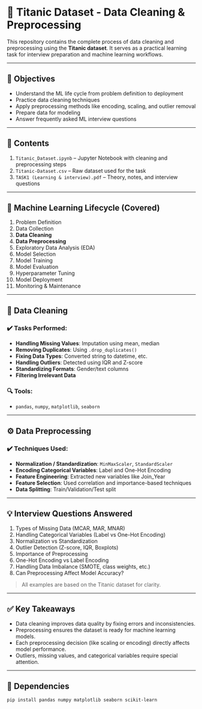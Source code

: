 # 🚢 Titanic Dataset - Data Cleaning & Preprocessing

This repository contains the complete process of data cleaning and preprocessing using the **Titanic dataset**. It serves as a practical learning task for interview preparation and machine learning workflows.

---

## 📌 Objectives

- Understand the ML life cycle from problem definition to deployment
- Practice data cleaning techniques
- Apply preprocessing methods like encoding, scaling, and outlier removal
- Prepare data for modeling
- Answer frequently asked ML interview questions

---

## 📂 Contents

1. `Titanic_Dataset.ipynb` – Jupyter Notebook with cleaning and preprocessing steps
2. `Titanic-Dataset.csv` – Raw dataset used for the task
3. `TASK1 (Learning & interview).pdf` – Theory, notes, and interview questions

---

## 🧠 Machine Learning Lifecycle (Covered)

1. Problem Definition
2. Data Collection
3. **Data Cleaning**
4. **Data Preprocessing**
5. Exploratory Data Analysis (EDA)
6. Model Selection
7. Model Training
8. Model Evaluation
9. Hyperparameter Tuning
10. Model Deployment
11. Monitoring & Maintenance

---

## 🧽 Data Cleaning

### ✔️ Tasks Performed:
- **Handling Missing Values**: Imputation using mean, median
- **Removing Duplicates**: Using `.drop_duplicates()`
- **Fixing Data Types**: Converted string to datetime, etc.
- **Handling Outliers**: Detected using IQR and Z-score
- **Standardizing Formats**: Gender/text columns
- **Filtering Irrelevant Data**

### 🔍 Tools:
- `pandas`, `numpy`, `matplotlib`, `seaborn`

---

## ⚙️ Data Preprocessing

### ✔️ Techniques Used:
- **Normalization / Standardization**: `MinMaxScaler`, `StandardScaler`
- **Encoding Categorical Variables**: Label and One-Hot Encoding
- **Feature Engineering**: Extracted new variables like Join_Year
- **Feature Selection**: Used correlation and importance-based techniques
- **Data Splitting**: Train/Validation/Test split

---

## 💡 Interview Questions Answered

1. Types of Missing Data (MCAR, MAR, MNAR)
2. Handling Categorical Variables (Label vs One-Hot Encoding)
3. Normalization vs Standardization
4. Outlier Detection (Z-score, IQR, Boxplots)
5. Importance of Preprocessing
6. One-Hot Encoding vs Label Encoding
7. Handling Data Imbalance (SMOTE, class weights, etc.)
8. Can Preprocessing Affect Model Accuracy?

> All examples are based on the Titanic dataset for clarity.

---

## ✅ Key Takeaways

- Data cleaning improves data quality by fixing errors and inconsistencies.
- Preprocessing ensures the dataset is ready for machine learning models.
- Each preprocessing decision (like scaling or encoding) directly affects model performance.
- Outliers, missing values, and categorical variables require special attention.

---

## 📎 Dependencies

```bash
pip install pandas numpy matplotlib seaborn scikit-learn
